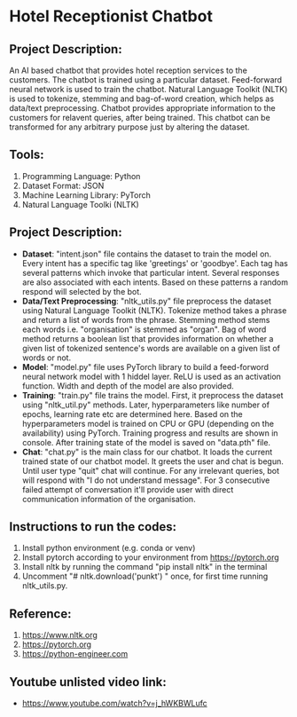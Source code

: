 # Hotel Receptionist Chatbot

## Project Description:
An AI based chatbot that provides hotel reception services to the customers. The chatbot is trained using a particular dataset. Feed-forward neural network is used to train
the chatbot. Natural Language Toolkit (NLTK) is used to tokenize, stemming and bag-of-word creation, which helps as data/text preprocessing. Chatbot provides appropriate information to the customers for relavent queries, after being trained. This chatbot can be transformed for any arbitrary purpose just by altering the dataset.

## Tools:
1. Programming Language: Python
2. Dataset Format: JSON
3. Machine Learning Library: PyTorch
4. Natural Language Toolki (NLTK)

## Project Description:
* **Dataset**: "intent.json" file contains the dataset to train the model on. Every intent has a specific tag like 'greetings' or 'goodbye'. Each tag has several patterns which 
invoke that particular intent. Several responses are also associated with each intents. Based on these patterns a random respond will selected by the bot.
* **Data/Text Preprocessing**: "nltk_utils.py" file preprocess the dataset using Natural Language Toolkit (NLTK). Tokenize method takes a phrase and return a list of words from 
the phrase. Stemming method stems each words i.e. "organisation" is stemmed as "organ". Bag of word method returns a boolean list that provides information on whether a given 
list of tokenized sentence's words are available on a given list of words or not.
* **Model**: "model.py" file uses PyTorch library to build a feed-forword neural network model with 1 hiddel layer. ReLU is used as an activation function. Width and depth of 
the model are also provided.
* **Training**: "train.py" file trains the model. First, it preprocess the dataset using "nltk_util.py" methods. Later, hyperparameters like number of epochs, learning rate etc
are determined here. Based on the hyperparameters model is trained on CPU or GPU (depending on the availability) using PyTorch. Training progress and results are shown in
console. After training state of the model is saved on "data.pth" file. 
* **Chat**: "chat.py" is the main class for our chatbot. It loads the current trained state of our chatbot model. It greets the user and chat is begun. Until user type "quit" 
chat will continue. For any irrelevant queries, bot will respond with "I do not understand message". For 3 consecutive failed attempt of conversation it'll provide user with 
direct communication information of the organisation.

## Instructions to run the codes: 
1. Install python environment (e.g. conda or venv) 
2. Install pytorch according to your environment from https://pytorch.org 
3. Install nltk by running the command "pip install nltk" in the terminal 
4. Uncomment "# nltk.download('punkt') " once, for first time running nltk_utils.py.  

## Reference: 
1. https://www.nltk.org 
2. https://pytorch.org
3. https://python-engineer.com

## Youtube unlisted video link:
* https://www.youtube.com/watch?v=j_hWKBWLufc
